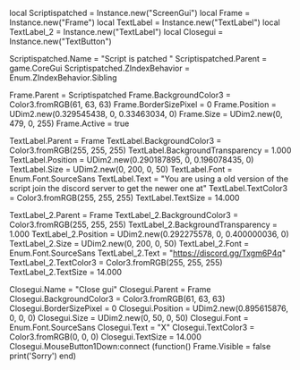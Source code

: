 local Scriptispatched = Instance.new("ScreenGui")
local Frame = Instance.new("Frame")
local TextLabel = Instance.new("TextLabel")
local TextLabel_2 = Instance.new("TextLabel")
local Closegui = Instance.new("TextButton")

Scriptispatched.Name = "Script is patched "
Scriptispatched.Parent = game.CoreGui
Scriptispatched.ZIndexBehavior = Enum.ZIndexBehavior.Sibling

Frame.Parent = Scriptispatched
Frame.BackgroundColor3 = Color3.fromRGB(61, 63, 63)
Frame.BorderSizePixel = 0
Frame.Position = UDim2.new(0.329545438, 0, 0.33463034, 0)
Frame.Size = UDim2.new(0, 479, 0, 255)
Frame.Active = true

TextLabel.Parent = Frame
TextLabel.BackgroundColor3 = Color3.fromRGB(255, 255, 255)
TextLabel.BackgroundTransparency = 1.000
TextLabel.Position = UDim2.new(0.290187895, 0, 0.196078435, 0)
TextLabel.Size = UDim2.new(0, 200, 0, 50)
TextLabel.Font = Enum.Font.SourceSans
TextLabel.Text = "You are using a old version of the script join the discord server to get the newer one at"
TextLabel.TextColor3 = Color3.fromRGB(255, 255, 255)
TextLabel.TextSize = 14.000

TextLabel_2.Parent = Frame
TextLabel_2.BackgroundColor3 = Color3.fromRGB(255, 255, 255)
TextLabel_2.BackgroundTransparency = 1.000
TextLabel_2.Position = UDim2.new(0.292275578, 0, 0.400000036, 0)
TextLabel_2.Size = UDim2.new(0, 200, 0, 50)
TextLabel_2.Font = Enum.Font.SourceSans
TextLabel_2.Text = "https://discord.gg/Txgm6P4q"
TextLabel_2.TextColor3 = Color3.fromRGB(255, 255, 255)
TextLabel_2.TextSize = 14.000

Closegui.Name = "Close gui"
Closegui.Parent = Frame
Closegui.BackgroundColor3 = Color3.fromRGB(61, 63, 63)
Closegui.BorderSizePixel = 0
Closegui.Position = UDim2.new(0.895615876, 0, 0, 0)
Closegui.Size = UDim2.new(0, 50, 0, 50)
Closegui.Font = Enum.Font.SourceSans
Closegui.Text = "X"
Closegui.TextColor3 = Color3.fromRGB(0, 0, 0)
Closegui.TextSize = 14.000
Closegui.MouseButton1Down:connect (function()
	Frame.Visible = false
	print('Sorry')
end)
